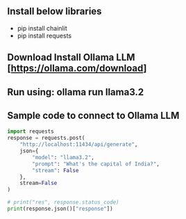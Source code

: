 ## Install below libraries
- pip install chainlit
- pip install requests

## Download Install Ollama LLM [https://ollama.com/download] 

## Run using: ollama run llama3.2


## Sample code to connect to Ollama LLM
```python
import requests
response = requests.post(
    "http://localhost:11434/api/generate",
    json={
        "model": "llama3.2",
        "prompt": "What's the capital of India?",
        "stream": False
    },
    stream=False
)

# print("res", response.status_code)
print(response.json()["response"])

```
